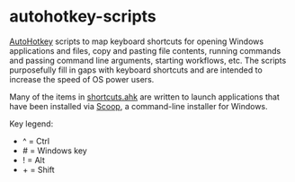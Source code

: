 # autohotkey-scripts

[AutoHotkey][ahk] scripts to map keyboard shortcuts for opening Windows applications and files, copy and pasting file contents, running commands and passing command line arguments, starting workflows, etc. The scripts purposefully fill in gaps with keyboard shortcuts and are intended to increase the speed of OS power users.

Many of the items in [shortcuts.ahk][shortcuts] are written to launch applications that have been installed via [Scoop][scoop], a command-line installer for Windows.

Key legend:

* ^ = Ctrl
* \# = Windows key
* ! = Alt
* \+ = Shift

[ahk]: https://autohotkey.com
[shortcuts]: ./scripts/shortcuts.ahk
[scoop]: https://scoop.sh
